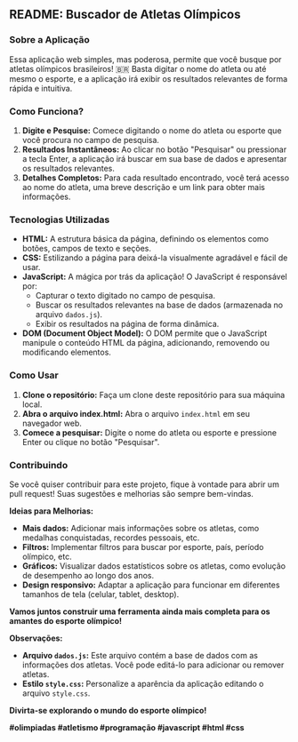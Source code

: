 ## **README: Buscador de Atletas Olímpicos** 

### **Sobre a Aplicação**

Essa aplicação web simples, mas poderosa, permite que você busque por atletas olímpicos brasileiros! 🇧🇷 Basta digitar o nome do atleta ou até mesmo o esporte, e a aplicação irá exibir os resultados relevantes de forma rápida e intuitiva.

### **Como Funciona?**

1. **Digite e Pesquise:** Comece digitando o nome do atleta ou esporte que você procura no campo de pesquisa.
2. **Resultados Instantâneos:** Ao clicar no botão "Pesquisar" ou pressionar a tecla Enter, a aplicação irá buscar em sua base de dados e apresentar os resultados relevantes.
3. **Detalhes Completos:** Para cada resultado encontrado, você terá acesso ao nome do atleta, uma breve descrição e um link para obter mais informações.

### **Tecnologias Utilizadas**

* **HTML:** A estrutura básica da página, definindo os elementos como botões, campos de texto e seções.
* **CSS:** Estilizando a página para deixá-la visualmente agradável e fácil de usar.
* **JavaScript:** A mágica por trás da aplicação! O JavaScript é responsável por:
    * Capturar o texto digitado no campo de pesquisa.
    * Buscar os resultados relevantes na base de dados (armazenada no arquivo `dados.js`).
    * Exibir os resultados na página de forma dinâmica.
* **DOM (Document Object Model):** O DOM permite que o JavaScript manipule o conteúdo HTML da página, adicionando, removendo ou modificando elementos.

### **Como Usar**

1. **Clone o repositório:** Faça um clone deste repositório para sua máquina local.
2. **Abra o arquivo index.html:** Abra o arquivo `index.html` em seu navegador web.
3. **Comece a pesquisar:** Digite o nome do atleta ou esporte e pressione Enter ou clique no botão "Pesquisar".

### **Contribuindo**

Se você quiser contribuir para este projeto, fique à vontade para abrir um pull request! Suas sugestões e melhorias são sempre bem-vindas.

**Ideias para Melhorias:**

* **Mais dados:** Adicionar mais informações sobre os atletas, como medalhas conquistadas, recordes pessoais, etc.
* **Filtros:** Implementar filtros para buscar por esporte, país, período olímpico, etc.
* **Gráficos:** Visualizar dados estatísticos sobre os atletas, como evolução de desempenho ao longo dos anos.
* **Design responsivo:** Adaptar a aplicação para funcionar em diferentes tamanhos de tela (celular, tablet, desktop).

**Vamos juntos construir uma ferramenta ainda mais completa para os amantes do esporte olímpico!** 

**Observações:**

* **Arquivo `dados.js`:** Este arquivo contém a base de dados com as informações dos atletas. Você pode editá-lo para adicionar ou remover atletas.
* **Estilo `style.css`:** Personalize a aparência da aplicação editando o arquivo `style.css`.

**Divirta-se explorando o mundo do esporte olímpico!** 

**#olimpiadas #atletismo #programação #javascript #html #css**
